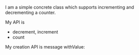 I am a simple concrete class which supports incrementing and decrementing a counter.

My API is
- decrement, increment
- count

My creation API is message withValue: